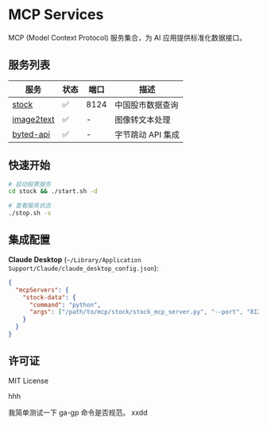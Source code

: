 # MCP Services

MCP (Model Context Protocol) 服务集合，为 AI 应用提供标准化数据接口。

## 服务列表

| 服务 | 状态 | 端口 | 描述 |
|------|------|------|------|
| [stock](stock) | ✅ | 8124 | 中国股市数据查询 |
| [image2text](image2text) | ✅ | - | 图像转文本处理 |
| [byted-api](byted-api) | ✅ | - | 字节跳动 API 集成 |

## 快速开始

```bash
# 启动股票服务
cd stock && ./start.sh -d

# 查看服务状态
./stop.sh -s
```

## 集成配置

**Claude Desktop** (`~/Library/Application Support/Claude/claude_desktop_config.json`):

```json
{
  "mcpServers": {
    "stock-data": {
      "command": "python",
      "args": ["/path/to/mcp/stock/stock_mcp_server.py", "--port", "8124"]
    }
  }
}
```

## 许可证

MIT License

hhh

我简单测试一下 ga-gp 命令是否规范。 xxdd
